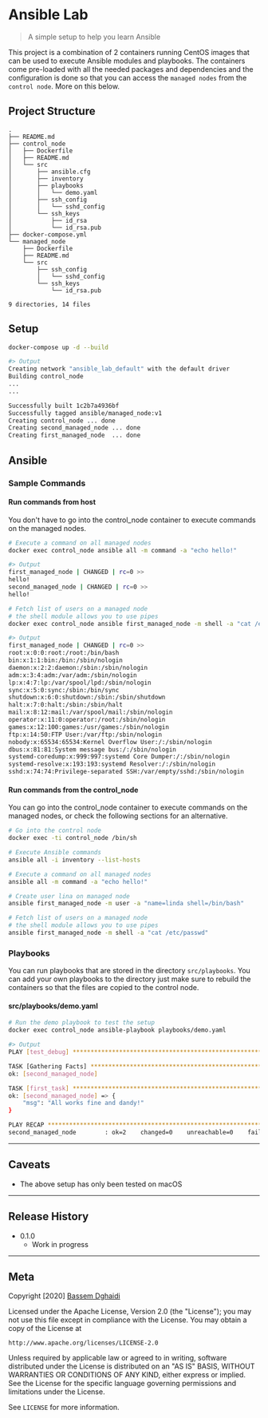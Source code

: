 # Ansible Lab
> A simple setup to help you learn Ansible

This project is a combination of 2 containers running CentOS images that can be used to execute Ansible modules and playbooks. The containers come pre-loaded with all the needed packages and dependencies and the configuration is done so that you can access the `managed nodes` from the `control node`. More on this below.

## Project Structure

```
.
├── README.md
├── control_node
│   ├── Dockerfile
│   ├── README.md
│   └── src
│       ├── ansible.cfg
│       ├── inventory
│       ├── playbooks
│       │   └── demo.yaml
│       ├── ssh_config
│       │   └── sshd_config
│       └── ssh_keys
│           ├── id_rsa
│           └── id_rsa.pub
├── docker-compose.yml
└── managed_node
    ├── Dockerfile
    ├── README.md
    └── src
        ├── ssh_config
        │   └── sshd_config
        └── ssh_keys
            └── id_rsa.pub

9 directories, 14 files
```

## Setup

```bash
docker-compose up -d --build

#> Output
Creating network "ansible_lab_default" with the default driver
Building control_node
...
...

Successfully built 1c2b7a4936bf
Successfully tagged ansible/managed_node:v1
Creating control_node ... done
Creating second_managed_node ... done
Creating first_managed_node  ... done
```

## Ansible

### Sample Commands

#### Run commands from host
You don't have to go into the control_node container to execute commands on the managed nodes.

```bash
# Execute a command on all managed nodes
docker exec control_node ansible all -m command -a "echo hello!"

#> Output
first_managed_node | CHANGED | rc=0 >>
hello!
second_managed_node | CHANGED | rc=0 >>
hello!

# Fetch list of users on a managed node
# the shell module allows you to use pipes
docker exec control_node ansible first_managed_node -m shell -a "cat /etc/passwd"

#> Output
first_managed_node | CHANGED | rc=0 >>
root:x:0:0:root:/root:/bin/bash
bin:x:1:1:bin:/bin:/sbin/nologin
daemon:x:2:2:daemon:/sbin:/sbin/nologin
adm:x:3:4:adm:/var/adm:/sbin/nologin
lp:x:4:7:lp:/var/spool/lpd:/sbin/nologin
sync:x:5:0:sync:/sbin:/bin/sync
shutdown:x:6:0:shutdown:/sbin:/sbin/shutdown
halt:x:7:0:halt:/sbin:/sbin/halt
mail:x:8:12:mail:/var/spool/mail:/sbin/nologin
operator:x:11:0:operator:/root:/sbin/nologin
games:x:12:100:games:/usr/games:/sbin/nologin
ftp:x:14:50:FTP User:/var/ftp:/sbin/nologin
nobody:x:65534:65534:Kernel Overflow User:/:/sbin/nologin
dbus:x:81:81:System message bus:/:/sbin/nologin
systemd-coredump:x:999:997:systemd Core Dumper:/:/sbin/nologin
systemd-resolve:x:193:193:systemd Resolver:/:/sbin/nologin
sshd:x:74:74:Privilege-separated SSH:/var/empty/sshd:/sbin/nologin
```

#### Run commands from the control_node
You can go into the control_node container to execute commands on the managed nodes, or check the following sections for an alternative.

```bash
# Go into the control node
docker exec -ti control_node /bin/sh

# Execute Ansible commands
ansible all -i inventory --list-hosts

# Execute a command on all managed nodes
ansible all -m command -a "echo hello!"

# Create user lina on managed node
ansible first_managed_node -m user -a "name=linda shell=/bin/bash"

# Fetch list of users on a managed node
# the shell module allows you to use pipes
ansible first_managed_node -m shell -a "cat /etc/passwd"
```

### Playbooks

You can run playbooks that are stored in the directory `src/playbooks`. You can add your own playbooks to the directory just make sure to rebuild the containers so that the files are copied to the control node.

#### src/playbooks/demo.yaml
```bash
# Run the demo playbook to test the setup
docker exec control_node ansible-playbook playbooks/demo.yaml

#> Output
PLAY [test_debug] **************************************************************

TASK [Gathering Facts] *********************************************************
ok: [second_managed_node]

TASK [first_task] **************************************************************
ok: [second_managed_node] => {
    "msg": "All works fine and dandy!"
}

PLAY RECAP *********************************************************************
second_managed_node        : ok=2    changed=0    unreachable=0    failed=0    skipped=0    rescued=0    ignored=0 
```

---

## Caveats
- The above setup has only been tested on macOS

--- 

## Release History

* 0.1.0
    * Work in progress

---

## Meta

Copyright [2020] [Bassem Dghaidi](https://github.com/Link-)

Licensed under the Apache License, Version 2.0 (the "License");
you may not use this file except in compliance with the License.
You may obtain a copy of the License at

    http://www.apache.org/licenses/LICENSE-2.0

Unless required by applicable law or agreed to in writing, software
distributed under the License is distributed on an "AS IS" BASIS,
WITHOUT WARRANTIES OR CONDITIONS OF ANY KIND, either express or implied.
See the License for the specific language governing permissions and
limitations under the License.

See ``LICENSE`` for more information.